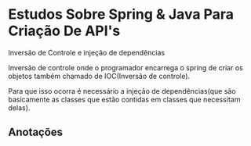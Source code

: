 # Estudos Sobre Spring & Java Para Criação De API's

Inversão de Controle e injeção de dependências 

Inversão de controle onde o programador encarrega o spring de criar os objetos
também chamado de IOC(Inversão de controle).

Para que isso ocorra é necessário a injeção de dependências(que são basicamente as classes que estão contidas em classes que necessitam delas).


## Anotações 